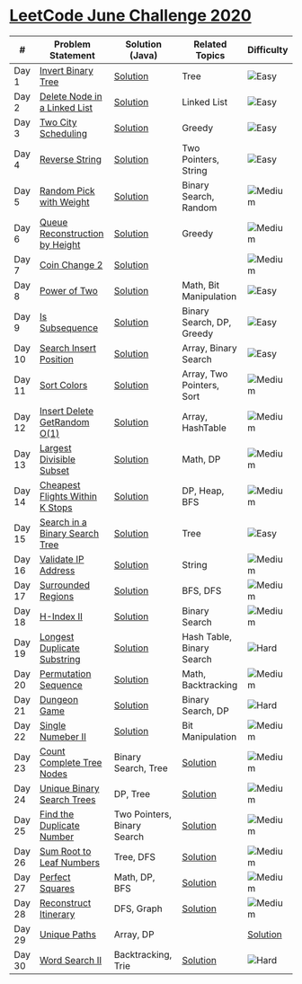 # [LeetCode June Challenge 2020](https://github.com/rohitkumar-rk/Problem-Solving/tree/master/LeetCode/June%20Challenge)


| #             | Problem Statement| Solution (Java) |  Related Topics | Difficulty |
| ----- | ------------- | ------------- |------------- | ------------- |
| Day 1  | [Invert Binary Tree](https://leetcode.com/problems/invert-binary-tree/)  | [Solution](https://github.com/rohitkumar-rk/Problem-Solving/blob/master/LeetCode%20June%20Challenge/1.%20Invert%20Binary%20Tree/Solution.java) | Tree |  ![Easy](https://github.com/rohitkumar-rk/Problem-Solving/blob/master/Tags/easy.svg?raw=true) |
| Day 2  | [Delete Node in a Linked List](https://leetcode.com/problems/delete-node-in-a-linked-list/)  | [Solution](https://github.com/rohitkumar-rk/Problem-Solving/blob/master/LeetCode%20June%20Challenge/2.%20Delete%20Node%20in%20a%20Linked%20List/Solution.java) | Linked List | ![Easy](https://github.com/rohitkumar-rk/Problem-Solving/blob/master/Tags/easy.svg?raw=true) |
| Day 3 | [Two City Scheduling](https://leetcode.com/problems/two-city-scheduling/) | [Solution](https://github.com/rohitkumar-rk/Problem-Solving/blob/master/LeetCode%20June%20Challenge/3.%20Two%20City%20Scheduling/Solution.java) | Greedy | ![Easy](https://github.com/rohitkumar-rk/Problem-Solving/blob/master/Tags/easy.svg?raw=true) |
| Day 4 | [Reverse String](https://leetcode.com/problems/reverse-string/) | [Solution](https://github.com/rohitkumar-rk/Problem-Solving/blob/master/LeetCode%20June%20Challenge/4.%20Reverse%20String/Solution.java) | Two Pointers, String | ![Easy](https://github.com/rohitkumar-rk/Problem-Solving/blob/master/Tags/easy.svg?raw=true) |
| Day 5 | [Random Pick with Weight](https://leetcode.com/problems/random-pick-with-weight/) | [Solution](https://github.com/rohitkumar-rk/Problem-Solving/blob/master/LeetCode%20June%20Challenge/5.%20Random%20Pick%20by%20Weight/Solution.java) | Binary Search, Random | ![Medium](https://github.com/rohitkumar-rk/Problem-Solving/blob/master/Tags/medium.svg?raw=true) |
| Day 6 | [Queue Reconstruction by Height](https://leetcode.com/problems/queue-reconstruction-by-height/) | [Solution](https://github.com/rohitkumar-rk/Problem-Solving/blob/master/LeetCode%20June%20Challenge/6.%20Queue%20Reconstuction%20by%20Height/Solution.java) | Greedy | ![Medium](https://github.com/rohitkumar-rk/Problem-Solving/blob/master/Tags/medium.svg?raw=true) |
| Day 7 | [Coin Change 2](https://leetcode.com/problems/coin-change-2/) | [Solution](https://github.com/rohitkumar-rk/Problem-Solving/blob/master/LeetCode%20June%20Challenge/7.%20Coin%20Change%202/Solution.java) | | ![Medium](https://github.com/rohitkumar-rk/Problem-Solving/blob/master/Tags/medium.svg?raw=true) |
| Day 8 | [Power of Two](https://leetcode.com/problems/power-of-two/) | [Solution](https://github.com/rohitkumar-rk/Problem-Solving/blob/master/LeetCode%20June%20Challenge/8.%20Power%20of%202/Solution.java) | Math, Bit Manipulation | ![Easy](https://github.com/rohitkumar-rk/Problem-Solving/blob/master/Tags/easy.svg?raw=true) |
| Day 9 | [Is Subsequence](https://leetcode.com/problems/is-subsequence/) | [Solution](https://github.com/rohitkumar-rk/Problem-Solving/blob/master/LeetCode%20June%20Challenge/9.%20Is%20Subsequence/Solution.java) | Binary Search, DP, Greedy | ![Easy](https://github.com/rohitkumar-rk/Problem-Solving/blob/master/Tags/easy.svg?raw=true) |
| Day 10 | [Search Insert Position](https://leetcode.com/problems/search-insert-position/) | [Solution](https://github.com/rohitkumar-rk/Problem-Solving/blob/master/LeetCode%20June%20Challenge/10.%20Search%20Insert%20at%20Position/Solution.java) | Array, Binary Search | ![Easy](https://github.com/rohitkumar-rk/Problem-Solving/blob/master/Tags/easy.svg?raw=true) |
| Day 11 | [Sort Colors](https://leetcode.com/problems/sort-colors/) | [Solution](https://github.com/rohitkumar-rk/Problem-Solving/blob/master/LeetCode%20June%20Challenge/11.%20Sort%20Colors/Solution.java) | Array, Two Pointers, Sort | ![Medium](https://github.com/rohitkumar-rk/Problem-Solving/blob/master/Tags/medium.svg?raw=true) |
| Day 12 | [Insert Delete GetRandom O(1)](https://leetcode.com/problems/insert-delete-getrandom-o1/) | [Solution](https://github.com/rohitkumar-rk/Problem-Solving/blob/master/LeetCode%20June%20Challenge/12.%20Insert%20Delete%20GetRandom%20O(1)/Solution.java) | Array, HashTable | ![Medium](https://github.com/rohitkumar-rk/Problem-Solving/blob/master/Tags/medium.svg?raw=true) |
| Day 13 | [Largest Divisible Subset](https://leetcode.com/problems/largest-divisible-subset/) | [Solution](https://github.com/rohitkumar-rk/Problem-Solving/blob/master/LeetCode%20June%20Challenge/13.%20Largest%20Divisible%20Subset/Solution.java) | Math, DP | ![Medium](https://github.com/rohitkumar-rk/Problem-Solving/blob/master/Tags/medium.svg?raw=true) |
| Day 14 | [Cheapest Flights Within K Stops](https://leetcode.com/problems/cheapest-flights-within-k-stops/) | [Solution](https://github.com/rohitkumar-rk/Problem-Solving/blob/master/LeetCode%20June%20Challenge/14.%20Cheapest%20Flights%20Within%20K%20Stops/Solution.java) | DP, Heap, BFS | ![Medium](https://github.com/rohitkumar-rk/Problem-Solving/blob/master/Tags/medium.svg?raw=true) |
| Day 15 | [Search in a Binary Search Tree](https://leetcode.com/problems/search-in-a-binary-search-tree/) | [Solution](https://github.com/rohitkumar-rk/Problem-Solving/blob/master/LeetCode%20June%20Challenge/15.%20Search%20in%20a%20Binary%20Search%20Tree/Solution.java) | Tree |  ![Easy](https://github.com/rohitkumar-rk/Problem-Solving/blob/master/Tags/easy.svg?raw=true) |
| Day 16 | [Validate IP Address](https://leetcode.com/problems/validate-ip-address/) | [Solution](https://github.com/rohitkumar-rk/Problem-Solving/blob/master/LeetCode%20June%20Challenge/16.%20Validate%20IP%20Address/Solution.java) | String | ![Medium](https://github.com/rohitkumar-rk/Problem-Solving/blob/master/Tags/medium.svg?raw=true) |
| Day 17 | [Surrounded Regions](https://leetcode.com/problems/surrounded-regions/) | [Solution](https://github.com/rohitkumar-rk/Problem-Solving/blob/master/LeetCode%20June%20Challenge/17.%20Surrounded%20Regions/Solution.java) | BFS, DFS | ![Medium](https://github.com/rohitkumar-rk/Problem-Solving/blob/master/Tags/medium.svg?raw=true) |
| Day 18 | [H-Index II](https://leetcode.com/problems/h-index-ii/) | [Solution](https://github.com/rohitkumar-rk/Problem-Solving/blob/master/LeetCode%20June%20Challenge/18.%20H%20Index%20-%20II/Solution.java) | Binary Search | ![Medium](https://github.com/rohitkumar-rk/Problem-Solving/blob/master/Tags/medium.svg?raw=true) |
| Day 19 | [Longest Duplicate Substring](https://leetcode.com/problems/longest-duplicate-substring/) | [Solution](https://github.com/rohitkumar-rk/Problem-Solving/blob/master/LeetCode%20June%20Challenge/19.%20Longest%20Duplicate%20Substring/Solution.java) | Hash Table, Binary Search | ![Hard](https://github.com/rohitkumar-rk/Problem-Solving/blob/master/Tags/hard.svg?raw=true) |
| Day 20 | [Permutation Sequence](https://leetcode.com/problems/permutation-sequence/) | [Solution](https://github.com/rohitkumar-rk/Problem-Solving/blob/master/LeetCode%20June%20Challenge/20.%20Permutation%20Sequence/Solution.java) | Math, Backtracking | ![Medium](https://github.com/rohitkumar-rk/Problem-Solving/blob/master/Tags/medium.svg?raw=true) |
| Day 21 | [Dungeon Game](https://leetcode.com/problems/dungeon-game/) | [Solution](https://github.com/rohitkumar-rk/Problem-Solving/blob/master/LeetCode%20June%20Challenge/21.%20Dungeon%20Game/Solution.java) | Binary Search, DP | ![Hard](https://github.com/rohitkumar-rk/Problem-Solving/blob/master/Tags/hard.svg?raw=true) |
| Day 22 | [Single Numeber II](https://leetcode.com/problems/single-number-ii/) | [Solution](https://github.com/rohitkumar-rk/Problem-Solving/blob/master/LeetCode%20June%20Challenge/22.%20Single%20Numeber%20II/Solution.java) | Bit Manipulation | ![Medium](https://github.com/rohitkumar-rk/Problem-Solving/blob/master/Tags/medium.svg?raw=true) |
| Day 23 | [Count Complete Tree Nodes](https://leetcode.com/problems/count-complete-tree-nodes/) | Binary Search, Tree | [Solution](https://github.com/rohitkumar-rk/Problem-Solving/blob/master/LeetCode%20June%20Challenge/23.%20Count%20Complete%20Tree%20Nodes/Solution.java) |  ![Medium](https://github.com/rohitkumar-rk/Problem-Solving/blob/master/Tags/medium.svg?raw=true) |
| Day 24 | [Unique Binary Search Trees](https://leetcode.com/problems/unique-binary-search-trees/) | DP, Tree | [Solution](https://github.com/rohitkumar-rk/Problem-Solving/blob/master/LeetCode/June%20Challenge/24.%20Unique%20Binary%20Search%20Trees/Solution.java) | ![Medium](https://github.com/rohitkumar-rk/Problem-Solving/blob/master/Tags/medium.svg?raw=true) |
| Day 25 | [Find the Duplicate Number](https://leetcode.com/problems/find-the-duplicate-number/) | Two Pointers, Binary Search  | [Solution](https://github.com/rohitkumar-rk/Problem-Solving/blob/master/LeetCode%20June%20Challenge/25.%20Find%20the%20Duplicate%20Number/Solution.java) | ![Medium](https://github.com/rohitkumar-rk/Problem-Solving/blob/master/Tags/medium.svg?raw=true) |
| Day 26 | [Sum Root to Leaf Numbers](https://leetcode.com/problems/sum-root-to-leaf-numbers/) | Tree, DFS | [Solution](https://github.com/rohitkumar-rk/Problem-Solving/blob/master/LeetCode%20June%20Challenge/26.%20Sum%20Root%20to%20Leaf%20Numbers/Solution.java) | ![Medium](https://github.com/rohitkumar-rk/Problem-Solving/blob/master/Tags/medium.svg?raw=true) |
| Day 27 | [Perfect Squares](https://leetcode.com/problems/perfect-squares/) | Math, DP, BFS |  [Solution](https://github.com/rohitkumar-rk/Problem-Solving/blob/master/LeetCode%20June%20Challenge/27.%20Perfect%20Squares/Solution.java) | ![Medium](https://github.com/rohitkumar-rk/Problem-Solving/blob/master/Tags/medium.svg?raw=true) |
| Day 28 | [Reconstruct Itinerary](https://leetcode.com/problems/reconstruct-itinerary/) | DFS, Graph | [Solution](https://github.com/rohitkumar-rk/Problem-Solving/blob/master/LeetCode%20June%20Challenge/27.%20Perfect%20Squares/Solution.java) | ![Medium](https://github.com/rohitkumar-rk/Problem-Solving/blob/master/Tags/medium.svg?raw=true) |
| Day 29 | [Unique Paths](https://leetcode.com/problems/unique-paths/) | Array, DP | | [Solution](https://github.com/rohitkumar-rk/Problem-Solving/blob/master/LeetCode%20June%20Challenge/29.%20Unique%20Paths/Solution.java) | ![Medium](https://github.com/rohitkumar-rk/Problem-Solving/blob/master/Tags/medium.svg?raw=true) |
| Day 30 | [Word Search II](https://leetcode.com/problems/word-search-ii/) | Backtracking, Trie | [Solution](https://github.com/rohitkumar-rk/Problem-Solving/blob/master/LeetCode%20June%20Challenge/30.%20Word%20Search%20II/Solution.java) | ![Hard](https://github.com/rohitkumar-rk/Problem-Solving/blob/master/Tags/hard.svg?raw=true) |

